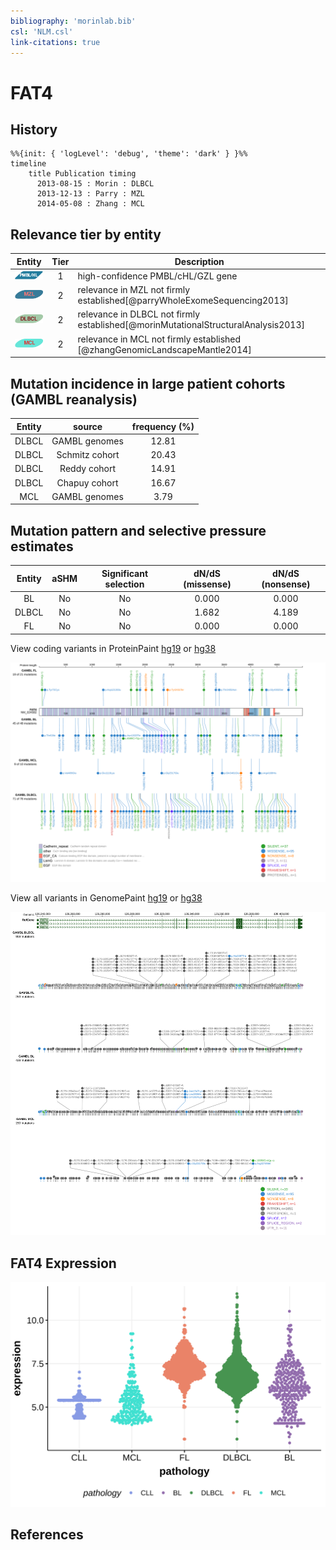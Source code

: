 ```yaml
---
bibliography: 'morinlab.bib'
csl: 'NLM.csl'
link-citations: true
---
```

# FAT4

## History
```mermaid
%%{init: { 'logLevel': 'debug', 'theme': 'dark' } }%%
timeline
    title Publication timing
      2013-08-15 : Morin : DLBCL
      2013-12-13 : Parry : MZL
      2014-05-08 : Zhang : MCL
```

## Relevance tier by entity

|Entity|Tier|Description                              |
|:------:|:----:|-----------------------------------------|
|![PMBL](images/icons/PMBL_tier1.png)|1|high-confidence PMBL/cHL/GZL gene|
|![MZL](images/icons/MZL_tier2.png)|2|relevance in MZL not firmly established[@parryWholeExomeSequencing2013]|
|![DLBCL](images/icons/DLBCL_tier2.png) |2   |relevance in DLBCL not firmly established[@morinMutationalStructuralAnalysis2013]|
|![MCL](images/icons/MCL_tier2.png)   |2   |relevance in MCL not firmly established  [@zhangGenomicLandscapeMantle2014]|

## Mutation incidence in large patient cohorts (GAMBL reanalysis)

|Entity|source        |frequency (%)|
|:------:|:--------------:|:-------------:|
|DLBCL |GAMBL genomes |12.81        |
|DLBCL |Schmitz cohort|20.43        |
|DLBCL |Reddy cohort  |14.91        |
|DLBCL |Chapuy cohort |16.67        |
|MCL   |GAMBL genomes | 3.79        |

## Mutation pattern and selective pressure estimates

|Entity|aSHM|Significant selection|dN/dS (missense)|dN/dS (nonsense)|
|:------:|:----:|:---------------------:|:----------------:|:----------------:|
|BL    |No  |No                   |0.000           |0.000           |
|DLBCL |No  |No                   |1.682           |4.189           |
|FL    |No  |No                   |0.000           |0.000           |




View coding variants in ProteinPaint [hg19](https://morinlab.github.io/LLMPP/GAMBL/FAT4_protein.html)  or [hg38](https://morinlab.github.io/LLMPP/GAMBL/FAT4_protein_hg38.html)

![](images/proteinpaint/FAT4_NM_024582.svg)

View all variants in GenomePaint [hg19](https://morinlab.github.io/LLMPP/GAMBL/FAT4.html)  or [hg38](https://morinlab.github.io/LLMPP/GAMBL/FAT4_hg38.html)

![](images/proteinpaint/FAT4.svg)

## FAT4 Expression
![](images/gene_expression/FAT4_by_pathology.svg)
<!-- ORIGIN: morinMutationalStructuralAnalysis2013 -->
<!-- DLBCL: morinMutationalStructuralAnalysis2013 -->
<!-- MCL: zhangGenomicLandscapeMantle2014 -->
<!-- MZL: parryWholeExomeSequencing2013 -->

## References
